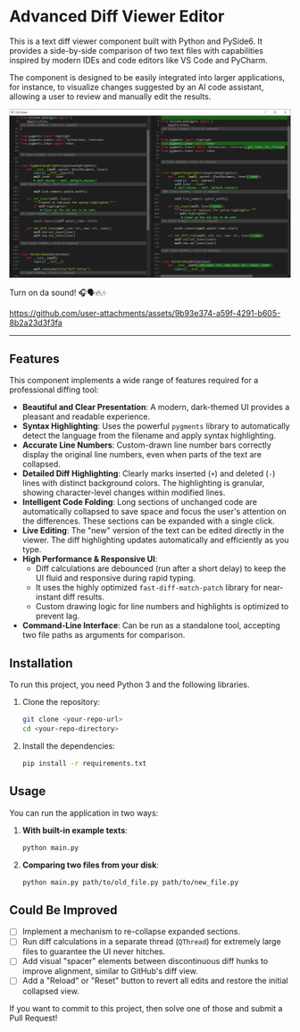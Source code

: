 # Advanced Diff Viewer Editor

This is a text diff viewer component built with Python and PySide6. It provides a side-by-side comparison of two text files with capabilities inspired by modern IDEs and code editors like VS Code and PyCharm.

The component is designed to be easily integrated into larger applications, for instance, to visualize changes suggested by an AI code assistant, allowing a user to review and manually edit the results.

![diff of project commit](/static/preview_self.png)

Turn on da sound! 🎧🗣🔥🎶

https://github.com/user-attachments/assets/9b93e374-a59f-4291-b605-8b2a23d3f3fa

---

## Features

This component implements a wide range of features required for a professional diffing tool:

*   **Beautiful and Clear Presentation**: A modern, dark-themed UI provides a pleasant and readable experience.
*   **Syntax Highlighting**: Uses the powerful `pygments` library to automatically detect the language from the filename and apply syntax highlighting.
*   **Accurate Line Numbers**: Custom-drawn line number bars correctly display the original line numbers, even when parts of the text are collapsed.
*   **Detailed Diff Highlighting**: Clearly marks inserted (`+`) and deleted (`-`) lines with distinct background colors. The highlighting is granular, showing character-level changes within modified lines.
*   **Intelligent Code Folding**: Long sections of unchanged code are automatically collapsed to save space and focus the user's attention on the differences. These sections can be expanded with a single click.
*   **Live Editing**: The "new" version of the text can be edited directly in the viewer. The diff highlighting updates automatically and efficiently as you type.
*   **High Performance & Responsive UI**:
    *   Diff calculations are debounced (run after a short delay) to keep the UI fluid and responsive during rapid typing.
    *   It uses the highly optimized `fast-diff-match-patch` library for near-instant diff results.
    *   Custom drawing logic for line numbers and highlights is optimized to prevent lag.
*   **Command-Line Interface**: Can be run as a standalone tool, accepting two file paths as arguments for comparison.

## Installation

To run this project, you need Python 3 and the following libraries.

1.  Clone the repository:
    ```bash
    git clone <your-repo-url>
    cd <your-repo-directory>
    ```

2.  Install the dependencies:
    ```bash
    pip install -r requirements.txt
    ```

## Usage

You can run the application in two ways:

1.  **With built-in example texts**:
    ```bash
    python main.py
    ```

2.  **Comparing two files from your disk**:
    ```bash
    python main.py path/to/old_file.py path/to/new_file.py
    ```


## Could Be Improved

*   [ ] Implement a mechanism to re-collapse expanded sections.
*   [ ] Run diff calculations in a separate thread (`QThread`) for extremely large files to guarantee the UI never hitches.
*   [ ] Add visual "spacer" elements between discontinuous diff hunks to improve alignment, similar to GitHub's diff view.
*   [ ] Add a "Reload" or "Reset" button to revert all edits and restore the initial collapsed view.

If you want to commit to this project, then solve one of those and submit a Pull Request!
